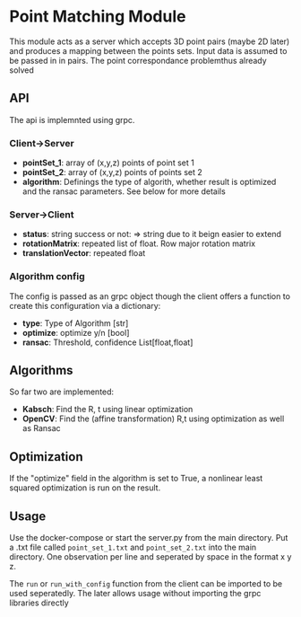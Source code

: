 # Point Matching Module

This module acts as a server which accepts 3D point pairs (maybe 2D later) and produces a mapping between the points sets. Input data is assumed to be passed in in pairs. The point correspondance problemthus already solved

## API

The api is implemnted using grpc.

### Client->Server

* **pointSet_1**: array of (x,y,z) points of point set 1
* **pointSet_2**: array of (x,y,z) points of points set 2
* **algorithm**: Definings the type of algorith, whether result is optimized and the ransac parameters. See below for more details

### Server->Client

* **status**: string success or not: => string due to it beign easier to extend
* **rotationMatrix**: repeated list of float. Row major rotation matrix
* **translationVector**: repeated float

### Algorithm config

The config is passed as an grpc object though the  client offers a function to create this configuration via a dictionary:

* **type**: Type of Algorithm [str]
* **optimize**: optimize y/n [bool]
* **ransac**: Threshold, confidence List[float,float]

## Algorithms

So far two are implemented:

* **Kabsch**: Find the R, t using linear optimization
* **OpenCV**: Find the (affine transformation) R,t using optimization as well as Ransac

## Optimization

If the "optimize" field in the algorithm is set to True, a nonlinear least squared
optimization is run on the result.

## Usage

Use the docker-compose or start the server.py from the main directory.
Put a .txt file called `point_set_1.txt` and `point_set_2.txt` into the main directory. One observation per line and seperated by space in the format x y z.

The `run` or `run_with_config` function from the client can be imported to be used
seperatedly. The later allows usage without importing the grpc libraries directly
